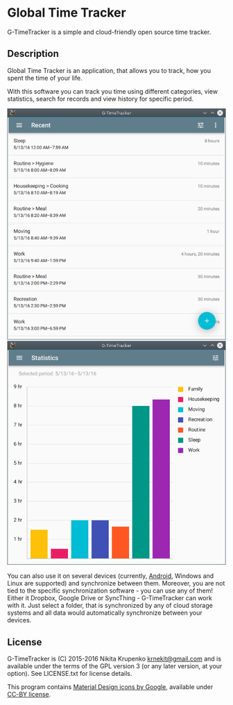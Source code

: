 # Global Time Tracker
G-TimeTracker is a simple and cloud-friendly open source time tracker.

## Description
Global Time Tracker is an application, that allows you to track, how you spent
the time of your life.

With this software you can track you time using different categories, view
statistics, search for records and view history for specific period.

![screenshot-recent](https://raw.githubusercontent.com/g-timetracker/g-timetracker.github.io/master/images/screenshots/recent.png)
![screenshot-stats](https://raw.githubusercontent.com/g-timetracker/g-timetracker.github.io/master/images/screenshots/stats.png)

You can also use it on several devices (currently, [Android](https://play.google.com/store/apps/details?id=org.g_timetracker), Windows and Linux
are supported) and synchronize between them. Moreover, you are not tied to the
specific synchronization software - you can use any of them! Either it Dropbox,
Google Drive or SyncThing - G-TimeTracker can work with it. Just select a
folder, that is synchronized by any of cloud storage systems and all data would
automatically synchronize between your devices. 

## License
G-TimeTracker is (C) 2015-2016 Nikita Krupenko <krnekit@gmail.com>
and is available under the terms of the GPL version 3 (or any later version,
at your option).  See LICENSE.txt for license details.

This program contains [Material Design icons by Google](https://github.com/google/material-design-icons/), available under
[CC-BY license](https://creativecommons.org/licenses/by/4.0/).
